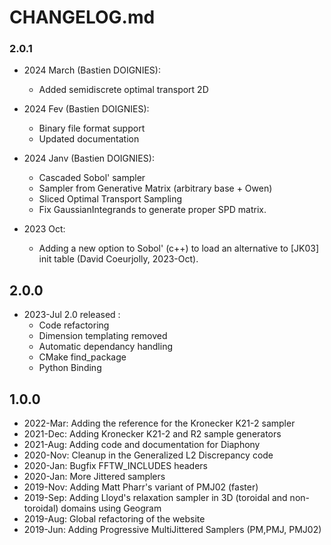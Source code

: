 # CHANGELOG.md

### 2.0.1

- 2024 March (Bastien DOIGNIES):
    - Added semidiscrete optimal transport 2D 
- 2024 Fev (Bastien DOIGNIES):
    - Binary file format support
    - Updated documentation

- 2024 Janv (Bastien DOIGNIES):
    - Cascaded Sobol' sampler
    - Sampler from Generative Matrix (arbitrary base + Owen)
    - Sliced Optimal Transport Sampling
    - Fix GaussianIntegrands to generate proper SPD matrix.

- 2023 Oct: 
    - Adding a new option to Sobol' (c++) to load an alternative to [JK03] init table (David Coeurjolly, 2023-Oct).

## 2.0.0 

- 2023-Jul 2.0 released : 
    - Code refactoring
    - Dimension templating removed
    - Automatic dependancy handling
    - CMake find_package
    - Python Binding

## 1.0.0

* 2022-Mar: Adding the reference for the Kronecker K21-2 sampler
* 2021-Dec: Adding Kronecker K21-2 and R2 sample generators
* 2021-Aug: Adding code and documentation for Diaphony
* 2020-Nov: Cleanup in the Generalized L2 Discrepancy code
* 2020-Jan: Bugfix FFTW_INCLUDES headers
* 2020-Jan: More Jittered samplers
* 2019-Nov: Adding Matt Pharr's variant of PMJ02 (faster)
* 2019-Sep: Adding Lloyd's relaxation sampler in 3D (toroidal and non-toroidal) domains using Geogram
* 2019-Aug: Global refactoring of the website
* 2019-Jun: Adding Progressive MultiJittered Samplers (PM,PMJ, PMJ02)
